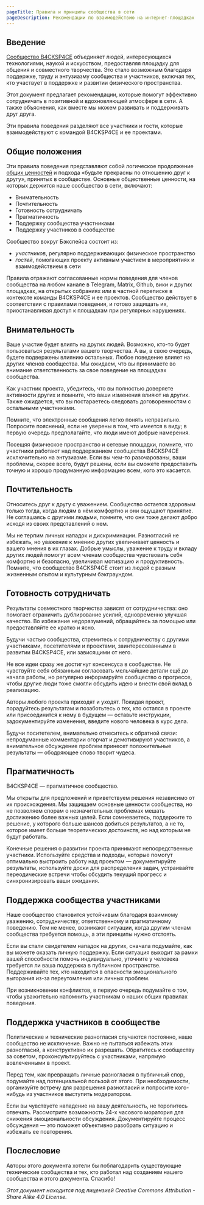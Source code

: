 ```yaml
---
pageTitle: Правила и принципы сообщества в сети
pageDescription: Рекомендации по взаимодействию на интернет-площадках
---
```


## Введение
[Сообщество B4CKSP4CE](/) объединяет людей, интересующихся технологиями, наукой и искусством, предоставляя площадку для общения и совместного творчества. Это стало возможным благодаря поддержке, труду и энтузиазму сообщества и участников, включая тех, кто участвует в поддержке и развитии физического пространства.

Этот документ предлагает рекомендации, которые помогут эффективно сотрудничать в позитивной и вдохновляющей атмосфере в сети. А также объяснения, как вместе мы можем развивать и поддерживать друг друга.

Эти правила поведения разделяют все участники и гости, которые взаимодействуют с командой B4CKSP4CE и ее проектами.

## Общие положения

Эти правила поведения представляют собой логическое продолжение [общих ценностей](/wiki/principles-rules) и подхода «будьте прекрасны по отношению друг к другу», принятых в сообществе. Основные общественные ценности, на которых держится наше сообщество в сети, включают:

+ Внимательность
+ Почтительность
+ Готовность сотрудничать
+ Прагматичность
+ Поддержку сообщества участниками
+ Поддержку участников в сообществе

Сообщество вокруг Бэкспейса состоит из:

+ *участников*, регулярно поддерживающих физическое пространство
+ *гостей*, помогающих проекту активным участием в мероприятиях и взаимодействием в сети

Правила отражают согласованные нормы поведения для членов сообщества на любом канале в Telegram, Matrix, Github, вики и других площадках, на открытых собраниях или в частной переписке в контексте команды B4CKSP4CE и ее проектов. Сообщество действует в соответствии с правилами поведения, и готово защищать их, приостанавливая доступ к площадкам при регулярных нарушениях.

## Внимательность
Ваше участие будет влиять на других людей. Возможно, кто-то будет пользоваться результатами вашего творчества. А вы, в свою очередь, будете подвержены влиянию остальных. Любое поведение влияет на других членов сообщества. Мы ожидаем, что вы принимаете во внимание ответственность за свое поведение на площадках сообщества.

Как участник проекта, убедитесь, что вы полностью доверяете активности других и помните, что ваши изменения влияют на других. Также ожидается, что вы постараетесь следовать договоренностям с остальными участниками.

Помните, что электронные сообщения легко понять неправильно. Попросите пояснений, если не уверены в том, что имеется в виду; в первую очередь предполагайте, что люди имеют добрые намерения.

Посещяя физическое пространство и сетевые площадки, помните, что участники работают над поддержанием сообщества B4CKSP4CE исключительно на энтузиазме. Если вы чем-то разочарованы, ваши проблемы, скорее всего, будут решены, если вы сможете предоставить точную и хорошо продуманную информацию всем, кого это касается.

## Почтительность
Относитесь друг к другу с уважением. Сообщество остается здоровым только тогда, когда людям в нём комфортно и они ощущают принятие. Не соглашаясь с другими людьми, помните, что они тоже делают добро исходя из своих представлений о нем.

Мы не терпим личных нападок и дискриминации. Разногласий не избежать, но уважение к мнению других увеличивает ценность и вашего мнения в их глазах. Добрые умыслы, уважение к труду и вкладу других людей помогут всем членам сообщества чувствовать себя комфортно и безопасно, увеличивая мотивацию и продуктивность. Помните, что сообщество B4CKSP4CE стоит из людей с разным жизненным опытом и культурным бэкграундом.

## Готовность сотрудничать
Результаты совместного творчества зависят от сотрудничества: оно помогает ограничить дублирование усилий, одновременно улучшая качество. Во избежание недоразумений, обращайтесь за помощью или предоставляйте ее кратко и ясно.

Будучи частью сообщества, стремитесь к сотрудничеству с другими участниками, посетителями и проектами, заинтересованными в развитии B4CKSP4CE, или зависящими от него.

Не все идеи сразу же достигнут консенсуса в сообществе. Не чувствуйте себя обязанным согласовать мельчайшие детали ещё до начала работы, но регулярно информируйте сообщество о прогрессе, чтобы другие люди тоже смогли обсудить идею и внести свой вклад в реализацию.

Авторы любого проекта приходят и уходят. Покидая проект, порадуйтесь результатам и позаботьтесь о тех, кто остался в проекте или присоединится к нему в будущем — оставьте инструкции, задокументируйте изменения, введите нового человека в курс дела.

Будучи поситетелем, внимательно отнеситесь к обратной связи: непродуманные комментарии огорчат и демотивируют участников, а внимательное обсуждение проблем принесет положительные результаты — ободряющее слово творит чудеса.

## Прагматичность
B4CKSP4CE — прагматичное сообщество.

Мы открыты для предложений и приветствуем решения независимо от их происхождения. Мы защищаем основные ценности сообщества, но не позволяем спорам о незначительных проблемах мешать достижению более важных целей. Если сомневаетесь, поддержите то решение, у которого больше шансов добиться результатов, а не то, которое имеет больше теоретических достоинств, но над которым не будут работать.

Конечные решения о развитии проекта принимают непосредственные участники. Используйте средства и подходы, которые помогут оптимально выстроить работу над проектом — документируйте результаты, используйте доски для распределения задач, устраивайте переодические встречи чтобы обсудить текущий прогресс и синхронизировать ваши ожидания.

## Поддержка сообщества участниками
Наше сообщество становится устойчивым благодаря взаимному уважению, сотрудничеству, ответственному и прагматичному поведению. Тем не менее, возникают ситуации, когда другим членам сообщества требуется помощь, а эти принципы нужно отстоять.

Если вы стали свидетелем нападок на других, сначала подумайте, как вы можете оказать личную поддержку. Если ситуация выходит за рамки вашей способности помочь индивидуально, уточните у человека требуется ли ваша поддержка в публичном пространстве. Поддерживайте тех, кто находится в опасности эмоционального выгорания из-за переутомления или личных проблем.

При возникновении конфликтов, в первую очередь подумайте о том, чтобы уважительно напомнить участникам о наших общих правилах поведения.

## Поддержка участников в сообществе
Политические и технические разногласия случаются постоянно, наше сообщество не исключение. Важно не пытаться избежать этих разногласий, а конструктивно их разрешать. Обратитесь к сообществу за советом, проконсультируйтесь с участниками, напрямую вовлеченными в проект.

Перед тем, как превращать личные разногласия в публичный спор, подумайте над потенциальной пользой от этого. При необходимости, организуйте встречу для разрешения разногласий и попросите кого-нибудь из участников выступить модератором.

Если вы чувствуете нападение на вашу деятельность, не торопитесь отвечать. Рассмотрите возможность 24-х часового моратория для снижения эмоциональности обсуждения. Документируйте процесс обсуждения — это поможет объективно разобрать ситуацию и избежать ее повторения.

## Послесловие
Авторы этого документа хотели бы поблагодарить существующие технические сообщества и тех, кто работал над созданием нашего сообщества и этого документа. Спасибо!

*Этот документ находится под лицензией Creative Commons Attribution - Share Alike 4.0 License.*
